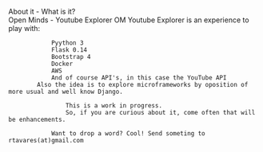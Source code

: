 About it - What is it?   
            Open Minds - Youtube Explorer
            OM Youtube Explorer is an experience to play with:
            
                Pyython 3   
                Flask 0.14   
                Bootstrap 4   
                Docker   
                AWS   
                And of course API's, in this case the YouTube API   
            Also the idea is to explore microframeworks by oposition of more usual and well know Django.     

                    This is a work in progress.     
                    So, if you are curious about it, come often that will be enhancements.    

                Want to drop a word? Cool! Send someting to rtavares(at)gmail.com     